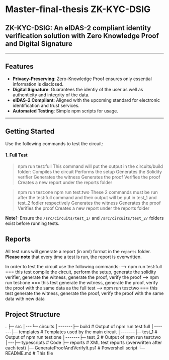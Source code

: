 # Master-final-thesis ZK-KYC-DSIG

## **ZK-KYC-DSIG: An eIDAS-2 compliant identity verification solution with Zero Knowledge Proof and Digital Signature**

---

## Features

- **Privacy-Preserving**: Zero-Knowledge Proof ensures only essential information is disclosed.
- **Digital Signature**: Guarantees the identiy of the user as well as authenticity and integrity of the data.
- **eIDAS-2 Compliant**: Aligned with the upcoming standard for electronic identification and trust services.
- **Automated Testing**: Simple npm scripts for usage.

---

## Getting Started

Use the following commands to test the circuit:

#### 1. Full Test

> npm run test:full
> This command will put the output in the circuits/build folder:
> Compiles the circuit
> Performs the setup
> Generates the Solidity verifier
> Generates the witness
> Generates the proof
> Verifies the proof
> Creates a new report under the reports folder

> npm run test:one
> npm run test:two
> These 2 commands must be run after the test:full command and their output will be put in test_1 and test_2 fodler respectively
> Generates the witness
> Generates the proof
> Verifies the proof
> Creates a new report under the reports folder

**Note**1: Ensure the `/src/circuits/test_1/` and `/src/circuits/test_2/` folders exist before running tests.

## Reports

All test runs will generate a report (in xml) format in the `reports` folder. **Please note** that every time a test is run, the report is overwritten.

In order to test the circuit use the following commands:
--> npm run test:full === this test compile the circuit, perform the setup, generate the solidity verifier, generate the witness, generate the proof, verify the proof
--> npm run test:one === this test generate the witness, generate the proof, verify the proof with the same data as the full test
--> npm run test:two === this test generate the witness, generate the proof, verify the proof with the same data with new data

## Project Structure

.
├─ src
│---└─ circuits
│-------├─ build # Output of npm run test:full
│-------├─ templates # Templates used by the main circuit
│-------├─ test_1 # Output of npm run test:one
│-------├─ test_2 # Output of npm run test:two
│---├─ typescripts # Code
├─ reports # XML test reports (overwritten after each test)
├─ GenerateProofAndVerifyIt.ps1 # Powershell script
└─ README.md # This file
